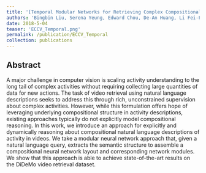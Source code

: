 ```yaml
---
title: '[Temporal Modular Networks for Retrieving Complex Compositional Activities in Videos](http://svl.stanford.edu/assets/papers/liu2018eccv.pdf)'
authors: 'Bingbin Liu, Serena Yeung, Edward Chou, De-An Huang, Li Fei-Fei, Juan-Carlos Niebles'
date: 2018-5-04
teaser: 'ECCV_Temporal.png'
permalink: /publication/ECCV_Temporal
collection: publications
---
```


Abstract
-------
A major challenge in computer vision is scaling activity understanding to the long tail of complex activities without requiring collecting large quantities of data for new actions. The task of video retrieval using natural language descriptions seeks to address this through rich, unconstrained supervision about complex activities. However, while this formulation offers hope of leveraging underlying compositional structure in activity descriptions, existing approaches typically do not explicitly model compositional reasoning. In this work, we introduce an approach for explicitly and dynamically reasoning about compositional natural language descriptions of activity in videos. We take a modular neural network approach that, given a natural language query, extracts the semantic structure to assemble a compositional neural network layout and corresponding network modules. We show that this approach is able to achieve state-of-the-art results on the DiDeMo video retrieval dataset.